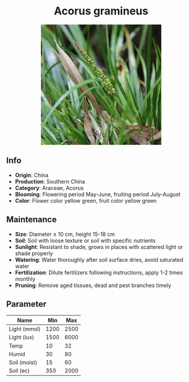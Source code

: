<h1 align='center'>Acorus gramineus</h1>
<p align="center">
    <img 
        align='center'
        width='320'
        src="../images/acorus gramineus.png" 
        alt='Acorus gramineus' />
</p>

## Info

 - **Origin**: China
 - **Production**: Southern China
 - **Category**: Araceae, Acorus
 - **Blooming**: Flowering period May-June, fruiting period July-August
 - **Color**: Flower color yellow green, fruit color yellow green

## Maintenance

 - **Size**: Diameter ≥ 10 cm, height 15-18 cm
 - **Soil**: Soil with loose texture or soil with specific nutrients
 - **Sunlight**: Resistant to shade, grows in places with scattered light or shade properly
 - **Watering**: Water thoroughly after soil surface dries, avoid saturated water
 - **Fertilization**: Dilute fertilizers following instructions, apply 1-2 times monthly
 - **Pruning**: Remove aged tissues, dead and pest branches timely

## Parameter

| Name         | Min  | Max   |
|--------------|------|-------|
| Light (mmol) | 1200 | 2500  |
| Light (lux)  | 1500 | 6000 |
| Temp         | 10    | 32    |
| Humid        | 30   | 80    |
| Soil (moist) | 15   | 60    |
| Soil (ec)    | 350  | 2000  |